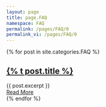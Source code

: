 ```yaml
---
layout: page
title: page.FAQ
namespace: FAQ
permalink: /pages/FAQ/0
permalink_vi: /pages/FAQ/0
---
```


<div class="posts">
  {% for post in site.categories.FAQ %}
    <article class="post">
      <h1><a href="{{ site.baseurl }}{{ post.url }}">{% t post.title %}</a></h1>
      <div class="entry">
        {{ post.excerpt }}
      </div>
      <a href="{{ site.baseurl }}{{ post.url }}" class="read-more">Read More</a>
    </article>
  {% endfor %}
</div>
